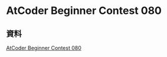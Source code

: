 # AtCoder Beginner Contest 080

## 資料

[AtCoder Beginner Contest 080](https://atcoder.jp/contests/abc080)
